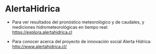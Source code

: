 # AlertaHidrica


- Para ver resultados del pronóstico meteorológico y de caudales, y mediciones hidrometeorológicas en tiempo real: https://explora.alertahidrica.cl

- Para conocer acerca del proyecto de innovación social Alerta Hídrica: http://www.alertahidrica.cl/





